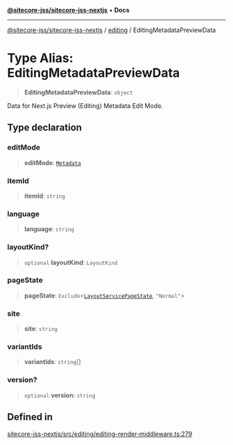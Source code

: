 [**@sitecore-jss/sitecore-jss-nextjs**](../../README.md) • **Docs**

***

[@sitecore-jss/sitecore-jss-nextjs](../../README.md) / [editing](../README.md) / EditingMetadataPreviewData

# Type Alias: EditingMetadataPreviewData

> **EditingMetadataPreviewData**: `object`

Data for Next.js Preview (Editing) Metadata Edit Mode.

## Type declaration

### editMode

> **editMode**: [`Metadata`](../../index/enumerations/EditMode.md#metadata)

### itemId

> **itemId**: `string`

### language

> **language**: `string`

### layoutKind?

> `optional` **layoutKind**: `LayoutKind`

### pageState

> **pageState**: `Exclude`\<[`LayoutServicePageState`](../../index/enumerations/LayoutServicePageState.md), `"Normal"`\>

### site

> **site**: `string`

### variantIds

> **variantIds**: `string`[]

### version?

> `optional` **version**: `string`

## Defined in

[sitecore-jss-nextjs/src/editing/editing-render-middleware.ts:279](https://github.com/Sitecore/jss/blob/8a4b494b94688cf3e3919ca9b89762334d163535/packages/sitecore-jss-nextjs/src/editing/editing-render-middleware.ts#L279)
